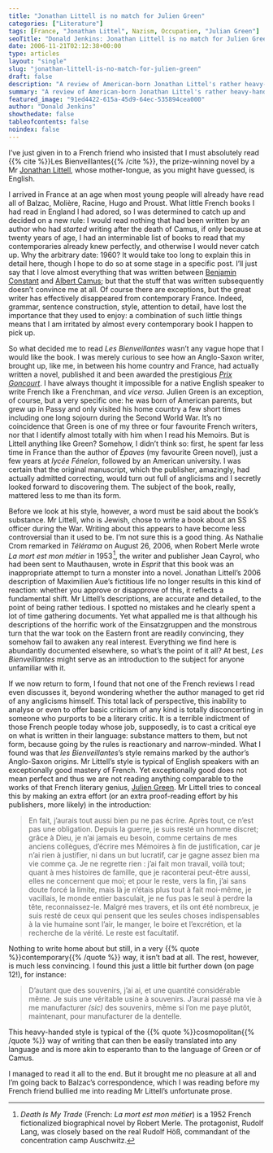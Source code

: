```yaml
---
title: "Jonathan Littell is no match for Julien Green"
categories: ["Literature"]
tags: [France, "Jonathan Littel", Nazism, Occupation, "Julian Green"]
seoTitle: "Donald Jenkins: Jonathan Littell is no match for Julien Green"
date: 2006-11-21T02:12:38+00:00
type: articles
layout: "single"
slug: "jonathan-littell-is-no-match-for-julien-green"
draft: false
description: "A review of American-born Jonathan Littel's rather heavy-handed novel, *Les Bienveillantes*. One inevitably comes to the conclusion that he is not is the same league as the other, more famous American writer who wrote in French, Julien Green."
summary: "A review of American-born Jonathan Littel's rather heavy-handed novel, *Les Bienveillantes*. One inevitably comes the conclusion that he is not is the same league as the other, more famousAmerican writer who wrote in French, Julien Green. And I found that I found that not one of the French reviews I read even discusses the quality of his French form, beyond wondering whether the author managed to get rid of any anglicisms himself. This total lack of perspective, this inability to analyse or even to offer basic criticism of any kind is totally disconcerting in someone who purports to be a literary critic."
featured_image: "91ed4422-615a-45d9-64ec-535894cea000"
author: "Donald Jenkins"
showthedate: false
tableofcontents: false
noindex: false
---
```


I’ve just given in to a French friend who insisted that I must absolutely read {{% cite %}}Les Bienveillantes{{% /cite %}}, the prize-winning novel by a Mr [Jonathan Littell](https://en.wikipedia.org/wiki/Jonathan_Littell), whose mother-tongue, as you might have guessed, is English.

I arrived in France at an age when most young people will already have read all of Balzac, Molière, Racine, Hugo and Proust. What little French books I had read in England I had adored, so I was determined to catch up and decided on a new rule: I would read nothing that had been written by an author who had _started_ writing after the death of Camus, if only because at twenty years of age, I had an interminable list of books to read that my contemporaries already knew perfectly, and otherwise I would never catch up. Why the arbitrary date: 1960? It would take too long to explain this in detail here, though I hope to do so at some stage in a specific post. I’ll just say that I love almost everything that was written between [Benjamin Constant](https://en.wikipedia.org/wiki/Benjamin_Constant) and [Albert Camus](https://en.wikipedia.org/wiki/Albert_Camus); but that the stuff that was written subsequently doesn’t convince me at all. Of course there are exceptions, but the great writer has effectively disappeared from contemporary France. Indeed, grammar, sentence construction, style, attention to detail, have lost the importance that they used to enjoy: a combination of such little things means that I am irritated by almost every contemporary book I happen to pick up.

So what decided me to read _Les Bienveillantes_ wasn’t any vague hope that I would like the book. I was merely curious to see how an Anglo-Saxon writer, brought up, like me, in between his home country and France, had actually written a novel, published it and been awarded the prestigious _[Prix Goncourt](https://en.wikipedia.org/wiki/Prix_Goncourt)_. I have always thought it impossible for a native English speaker to write French like a Frenchman, and _vice versa_. Julien Green is an exception, of course, but a very specific one: he was born of American parents, but grew up in Passy and only visited his home country a few short times including one long sojourn during the Second World War. It’s no coincidence that Green is one of my three or four favourite French writers, nor that I identify almost totally with him when I read his Memoirs. But is Littell anything like Green? Somehow, I didn’t think so: first, he spent far less time in France than the author of _Épaves_ (my favourite Green novel), just a few years at _lycée Fénelon_, followed by an American university. I was certain that the original manuscript, which the publisher, amazingly, had actually admitted correcting, would turn out full of anglicisms and I secretly looked forward to discovering them. The subject of the book, really, mattered less to me than its form.

Before we look at his style, however, a word must be said about the book’s substance. Mr Littell, who is Jewish, chose to write a book about an SS officer during the War. Writing about this appears to have become less controversial than it used to be. I’m not sure this is a good thing. As Nathalie Crom remarked in _Télérama_ on August 26, 2006, when Robert Merle wrote _La mort est mon métier_ in 1953&hairsp;[^1], the writer and publisher Jean Cayrol, who had been sent to Mauthausen, wrote in _Esprit_ that this book was an inappropriate attempt to turn a monster into a novel. Jonathan Littell’s 2006 description of Maximilien Aue’s fictitious life no longer results in this kind of reaction: whether you approve or disapprove of this, it reflects a fundamental shift. Mr Littell’s descriptions, are accurate and detailed, to the point of being rather tedious. I spotted no mistakes and he clearly spent a lot of time gathering documents. Yet what appalled me is that although his descriptions of the horrific work of the Einsatzgruppen and the monstrous turn that the war took on the Eastern front are readily convincing, they somehow fail to awaken any real interest. Everything we find here is abundantly documented elsewhere, so what’s the point of it all? At best, _Les Bienveillantes_ might serve as an introduction to the subject for anyone unfamiliar with it.

If we now return to form, I found that not one of the French reviews I read even discusses it, beyond wondering whether the author managed to get rid of any anglicisms himself. This total lack of perspective, this inability to analyse or even to offer basic criticism of any kind is totally disconcerting in someone who purports to be a literary critic. It is a terrible indictment of those French people today whose job, supposedly, is to cast a critical eye on what is written in their language: substance matters to them, but not form, because going by the rules is reactionary and narrow-minded. What I found was that _les Bienveillantes_’s style remains marked by the author’s Anglo-Saxon origins. Mr Littell’s style is typical of English speakers with an exceptionally good mastery of French. Yet exceptionally good does not mean perfect and thus we are not reading anything comparable to the works of that French literary genius, [Julien Green](https://en.wikipedia.org/wiki/Julien_Green). Mr Littell tries to conceal this by making an extra effort (or an extra proof-reading effort by his publishers, more likely) in the introduction:

> En fait, j’aurais tout aussi bien pu ne pas écrire. Après tout, ce n’est pas une obligation. Depuis la guerre, je suis resté un homme discret; grâce à Dieu, je n’ai jamais eu besoin, comme certains de mes anciens collègues, d’écrire mes Mémoires à fin de justification, car je n’ai rien à justifier, ni dans un but lucratif, car je gagne assez bien ma vie comme ça. Je ne regrette rien : j’ai fait mon travail, voilà tout; quant à mes histoires de famille, que je raconterai peut-être aussi, elles ne concernent que moi; et pour le reste, vers la fin, j’ai sans doute forcé la limite, mais là je n’étais plus tout à fait moi-même, je vacillais, le monde entier basculait, je ne fus pas le seul à perdre la tête, reconnaissez-le. Malgré mes travers, et ils ont été nombreux, je suis resté de ceux qui pensent que les seules choses indispensables à la vie humaine sont l’air, le manger, le boire et l’excrétion, et la recherche de la vérité. Le reste est facultatif.

Nothing to write home about but still, in a very {{% quote %}}contemporary{{% /quote %}} way, it isn’t bad at all. The rest, however, is much less convincing. I found this just a little bit further down (on page 12!), for instance:

> D’autant que des souvenirs, j’ai ai, et une quantité considérable même. Je suis une véritable usine à souvenirs. J’aurai passé ma vie à me manufacturer _(sic)_ des souvenirs, même si l’on me paye plutôt, maintenant, pour manufacturer de la dentelle.

This heavy-handed style is typical of the {{% quote %}}cosmopolitan{{% /quote %}} way of writing that can then be easily translated into any language and is more akin to esperanto than to the language of Green or of Camus.

I managed to read it all to the end. But it brought me no pleasure at all and I’m going back to Balzac’s correspondence, which I was reading before my French friend bullied me into reading Mr Littell’s unfortunate prose.

[^1]: _Death Is My Trade_ (French: _La mort est mon métier_) is a 1952 French fictionalized biographical novel by Robert Merle. The protagonist, Rudolf Lang, was closely based on the real Rudolf Höß, commandant of the concentration camp Auschwitz.
